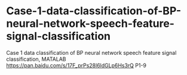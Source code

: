 # Case-1-data-classification-of-BP-neural-network-speech-feature-signal-classification
Case 1 data classification of BP neural network speech feature signal classification, MATALAB
https://pan.baidu.com/s/17F_prPs28l6ldGLp6Hs3rQ
P1-9
